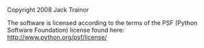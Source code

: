 Copyright 2008 Jack Trainor

The software is licensed according to the terms of the PSF (Python Software Foundation) license found here: http://www.python.org/psf/license/